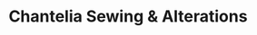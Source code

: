 ---
title: "Chantelia Sewing & Alterations"
url: /roswell/chantelia-sewing-and-alterations/
shop: tailor
---